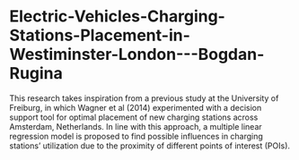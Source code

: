 # Electric-Vehicles-Charging-Stations-Placement-in-Westiminster-London---Bogdan-Rugina
This research takes inspiration from a previous study at the University of Freiburg, in which Wagner et al (2014) experimented with a decision support tool for optimal placement of new charging stations across Amsterdam, Netherlands. In line with this approach, a multiple linear regression model is proposed to find possible influences in charging stations’ utilization due to the proximity of different points of interest (POIs). 
